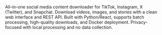 All-in-one social media content downloader for TikTok, Instagram, X (Twitter), and Snapchat. Download videos, images, and stories with a clean web interface and REST API. Built with Python/React, supports batch processing, high-quality downloads, and Docker deployment. Privacy-focused with local processing and no data collection.
